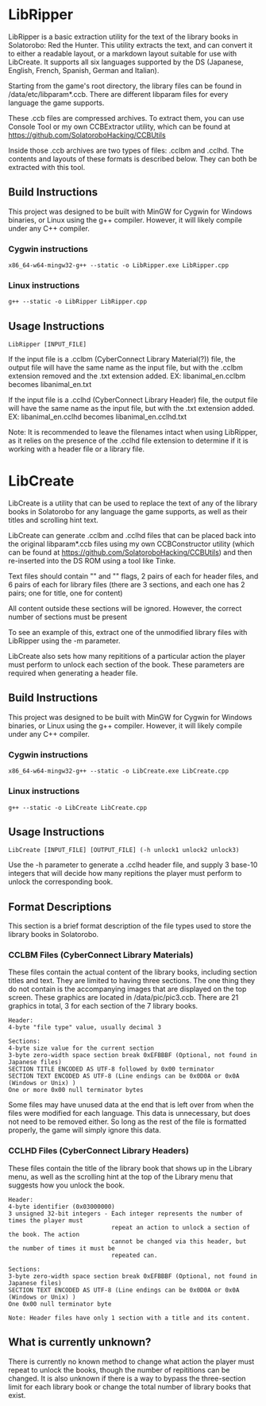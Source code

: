# LibRipper

LibRipper is a basic extraction utility for the text of the library books in Solatorobo: Red the Hunter.
This utility extracts the text, and can convert it to either a readable layout, or a markdown layout suitable for use with LibCreate. It supports all six languages supported by the DS (Japanese, English, French, Spanish, German and Italian).

Starting from the game's root directory, the library files can be found in /data/etc/libparam*.ccb. There are different libparam files for every language the game supports.

These .ccb files are compressed archives. To extract them, you can use Console Tool or my own CCBExtractor utility, which can be found at https://github.com/SolatoroboHacking/CCBUtils

Inside those .ccb archives are two types of files: .cclbm and .cclhd. The contents and layouts of these formats is described below. They can both be extracted with this tool.

## Build Instructions

This project was designed to be built with MinGW for Cygwin for Windows binaries, or Linux using the g++ compiler. However, it will likely compile under any
C++ compiler.


  ### Cygwin instructions

  ```
  x86_64-w64-mingw32-g++ --static -o LibRipper.exe LibRipper.cpp
  ```

  ### Linux instructions

  ```
  g++ --static -o LibRipper LibRipper.cpp
  ```

## Usage Instructions

```
LibRipper [INPUT_FILE]
```

If the input file is a .cclbm (CyberConnect Library Material(?)) file, the output file will have the same name as the input file, but with the .cclbm extension removed and the .txt extension added. EX: libanimal_en.cclbm becomes libanimal_en.txt

If the input file is a .cclhd (CyberConnect Library Header) file, the output file will have the same name as the input file, but with the .txt extension added. EX: libanimal_en.cclhd becomes libanimal_en.cclhd.txt

Note: It is recommended to leave the filenames intact when using LibRipper, as it relies on the presence of the .cclhd file extension to determine if it is working with a header file or a library file.

# LibCreate

LibCreate is a utility that can be used to replace the text of any of the library books in Solatorobo for any language the game supports, as well as their titles and scrolling hint text.

LibCreate can generate .cclbm and .cclhd files that can be placed back into the original libparam*.ccb files using my own CCBConstructor utility (which can be found at https://github.com/SolatoroboHacking/CCBUtils) and then re-inserted into the DS ROM using a tool like Tinke. 

Text files should contain "<sec>" and "<end>" flags, 2 pairs of each for header files, and 6 pairs of each for library files (there are 3 sections, and each one has 2 pairs; one for title, one for content)

All content outside these sections will be ignored. However, the correct number of sections must be present

To see an example of this, extract one of the unmodified library files with LibRipper using the -m parameter.

LibCreate also sets how many repititions of a particular action the player must perform to unlock each section of the book. These parameters are required when generating a header file.

## Build Instructions

This project was designed to be built with MinGW for Cygwin for Windows binaries, or Linux using the g++ compiler. However, it will likely compile under any
C++ compiler.


  ### Cygwin instructions

  ```
  x86_64-w64-mingw32-g++ --static -o LibCreate.exe LibCreate.cpp
  ```

  ### Linux instructions

  ```
  g++ --static -o LibCreate LibCreate.cpp
  ```

## Usage Instructions

```
LibCreate [INPUT_FILE] [OUTPUT_FILE] (-h unlock1 unlock2 unlock3)
```

Use the -h parameter to generate a .cclhd header file, and supply 3 base-10 integers that will decide how many repitions the player must perform to unlock the corresponding book.

## Format Descriptions

This section is a brief format description of the file types used to store the library books in Solatorobo.

  ### CCLBM Files (CyberConnect Library Materials)

  These files contain the actual content of the library books, including section titles and text. They are limited to having three sections.
  The one thing they do not contain is the accompanying images that are displayed on the top screen. These graphics are located in /data/pic/pic3.ccb. There are 21 graphics in total, 3 for each section of the 7 library books.
  
  ```
  Header:
  4-byte "file type" value, usually decimal 3

  Sections:
  4-byte size value for the current section
  3-byte zero-width space section break 0xEFBBBF (Optional, not found in Japanese files)
  SECTION TITLE ENCODED AS UTF-8 followed by 0x00 terminator
  SECTION TEXT ENCODED AS UTF-8 (Line endings can be 0x0D0A or 0x0A (Windows or Unix) )
  One or more 0x00 null terminator bytes
  ```

  Some files may have unused data at the end that is left over from when the files were modified for each language. This data is unnecessary, but does not need to be removed either. So long as the rest of the file is          formatted properly, the game will simply ignore this data.

  ### CCLHD Files (CyberConnect Library Headers)
  These files contain the title of the library book that shows up in the Library menu, as well as the scrolling hint at the top of the Library menu that suggests how you unlock the book.
  ```
  Header:
  4-byte identifier (0x03000000)
  3 unsigned 32-bit integers - Each integer represents the number of times the player must
                               repeat an action to unlock a section of the book. The action
                               cannot be changed via this header, but the number of times it must be
                               repeated can.

  Sections:
  3-byte zero-width space section break 0xEFBBBF (Optional, not found in Japanese files)
  SECTION TEXT ENCODED AS UTF-8 (Line endings can be 0x0D0A or 0x0A (Windows or Unix) )
  One 0x00 null terminator byte

  Note: Header files have only 1 section with a title and its content.
  ```

  
  
## What is currently unknown?
There is currently no known method to change what action the player must repeat to unlock the books, though the number of repititions can be changed. It is also unknown if there is a way to bypass the three-section limit for each library book or change the total number of library books that exist. 
